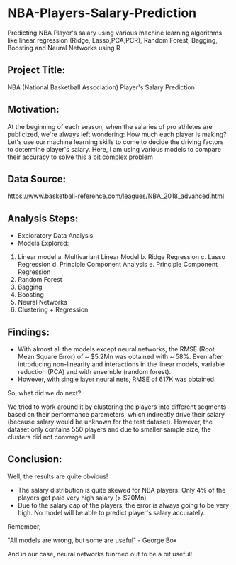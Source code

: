# NBA-Players-Salary-Prediction
Predicting NBA Player's salary using various machine learning algorithms like linear regression (Ridge, Lasso,PCA,PCR), Random Forest, Bagging, Boosting and Neural Networks using R 

## Project Title:

NBA (National Basketball Association) Player's Salary Prediction

## Motivation:
At the beginning of each season, when the salaries of pro athletes are publicized, we're always left wondering: How much each player is making? 
Let's use our machine learning skills to come to decide the driving factors to determine player's salary. 
Here, I am using various models to compare their accuracy to solve this a bit complex problem


## Data Source:

https://www.basketball-reference.com/leagues/NBA_2018_advanced.html


## Analysis Steps:

- Exploratory Data Analysis
- Models Explored:
1. Linear model
    a. Multivariant Linear Model
    b. Ridge Regression
    c. Lasso Regression
    d. Principle Component Analysis
    e. Principle Component Regression
2. Random Forest
3. Bagging 
4. Boosting
5. Neural Networks
6. Clustering + Regression


## Findings:

- With almost all the models except neural networks, the RMSE (Root Mean Square Error) of ~ $5.2Mn was obtained with ~ 58%. Even after introducing non-linearity and interactions in the linear models, variable reduction (PCA) and with ensemble (random forest). 
- However, with single layer neural nets, RMSE of 617K was obtained.

So, what did we do next?

We tried to work around it by clustering the players into different segments based on their performance parameters, which indirectly drive their salary (because salary would be unknown for the test dataset). However, the dataset only contains 550 players and due to smaller sample size, the clusters did not converge well. 

## Conclusion:

Well, the results are quite obvious!

- The salary distribution is quite skewed for NBA players. Only 4% of the players get paid very high salary (> $20Mn)
- Due to the salary cap of the players, the error is always going to be very high. No model will be able to predict player's salary accurately.

Remember, 

"All models are wrong, but some are useful" - George Box

And in our case, neural networks tunrned out to be a bit useful!

